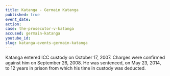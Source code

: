 ```yaml
---
title: Katanga - Germain Katanga
published: true
event_date:
action:
case: the-prosecutor-v-katanga
accused: germain-katanga
youtube_id:
slug: katanga-events-germain-katanga
---
```



Katanga entered ICC custody on October 17, 2007. Charges were confirmed against him on September 26, 2008. He was sentenced, on May 23, 2014, to 12 years in prison from which his time in custody was deducted.